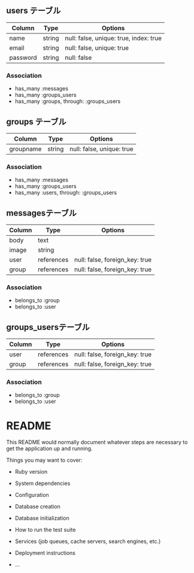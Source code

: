 ## users テーブル
|Column|Type|Options|
|------|----|-------|
|name|string|null: false, unique: true, index: true|
|email|string|null: false, unique: true|
|password|string|null: false|
### Association
- has_many :messages
- has_many :groups_users
- has_many :groups, through: :groups_users

## groups テーブル
|Column|Type|Options|
|------|----|-------|
|groupname|string|null: false, unique: true|
### Association
- has_many :messages
- has_many :groups_users
- has_many :users, through: :groups_users

## messagesテーブル
|Column|Type|Options|
|------|----|-------|
|body|text||
|image|string||
|user|references|null: false, foreign_key: true|
|group|references|null: false, foreign_key: true|
### Association
- belongs_to :group
- belongs_to :user

## groups_usersテーブル
|Column|Type|Options|
|------|----|-------|
|user|references|null: false, foreign_key: true|
|group|references|null: false, foreign_key: true|
### Association
- belongs_to :group
- belongs_to :user


# README

This README would normally document whatever steps are necessary to get the
application up and running.

Things you may want to cover:

* Ruby version

* System dependencies

* Configuration

* Database creation

* Database initialization

* How to run the test suite

* Services (job queues, cache servers, search engines, etc.)

* Deployment instructions

* ...
